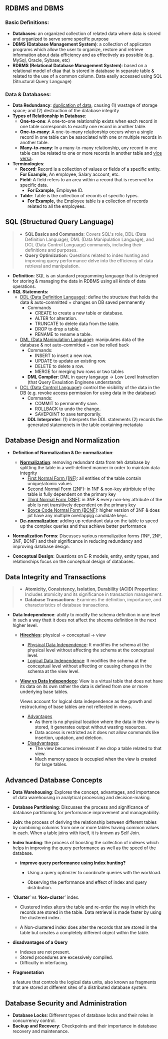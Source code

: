 ## RDBMS and DBMS

### Basic Definitions:
  - **Databases**: an organized collection of related data where data is stored and organized to serve some specific purpose
  - **DBMS (Database Management System)**: a collection of applicaton programs which allow the user to organize, restore and retrieve information about data efficiency and as effectively as possible (e.g. MySql, Oracle, Sybase, etc)
  - **RDBMS (Relational Database Management System)**: based on a relational model of dtaa that is stored in database in separate table & related to the use of a common column. Data easily accessed using SQL (Structural Query Language)
### Data & Databases:
  - **Data Redundancy**: <u>duplication of data</u>, causing (1) wastage of storage space; and (2) destruction of the database integrity
  - **Types of Relationship in Database**:
    - **One-to-one**: A one-to-one relationship exists when each record in one table corresponds to exactly one record in another table.
    - **One-to-many**: A one-to-many relationship occurs when a single record in one table can be associated with one or multiple records in another table.
    - **Many-to-many**: In a many-to-many relationship, any record in one table can be related to one or more records in another table and <u>vice versa</u>.
- **Terminologies**:
  - **Record**: Record is a collection of values or fields of a specific entity. **For Example,** An employee, Salary account, etc.
  - **Field**: A field refers to an area within a record that is reserved for specific data. 
    - **For Example,** Employee ID.
  - **Table**: Table is the collection of records of specific types. 
    - **For Example,** the Employee table is a collection of records related to all the employees.



## SQL (Structured Query Language)

> - **SQL Basics and Commands**: Covers SQL's role, DDL (Data Definition Language), DML (Data Manipulation Language), and DCL (Data Control Language) commands, including their definitions and purposes.
> - **Query Optimization**: Questions related to index hunting and improving query performance delve into the efficiency of data retrieval and manipulation.

- **Definition**: SQL is an standard programming language that is designed for storing & managing the data in RDBMS using all kinds of data operations. 
- **SQL Statements:**
  - <u>DDL (Data Definition Language)</u>: define the structure that holds the data & auto-committed + changes on DB saved permanently
    - Commands
      - CREATE to create a new table or database.
      - ALTER for alteration.
      - TRUNCATE to delete data from the table.
      - DROP to drop a table.
      - RENAME to rename a table.
  - <u>DML (Data Manipulation Language)</u>: manipulates data of the database & not auto-committed + can be rolled back
    - Commands: 
      - INSERT to insert a new row.
      - UPDATE to update an existing row.
      - DELETE to delete a row.
      - MERGE for merging two rows or two tables
    - **DML Compiler**: DML in query langauge -> Low Level Instruction (that Query Evaulation Enginene understands
  - <u>DCL (Data Control Language)</u>: control the visibility of the data in the DB (e.g. revoke access permission for using data in the database)
    - Commands:
      - COMMIT to permanently save.
      - ROLLBACK to undo the change.
      - SAVEPOINT to save temporarily.
    - **DDL Interpreter**: (1) interprets the DDL statements (2) records the generated statemenets in the table containing metadata

## Database Design and Normalization

- **Definition of Normalization & De-normalization**:
  - **<u>Normalization</u>**: removing redundant data from teh database by splitting the table in a well-defined manner in order to maintain data integrity
    - <u>First Normal Form (1NF)</u>: all entities of the table contain unique/atomic values
    - <u>Second Normal Form (2NF)</u>: in 1NF & non-key attrtbiute of the table is fully dependent on the primary key
    - <u>Third Normal Form (3NF)</u>: in 3NF & every non-key attribute of the able is not transitively dependent on the primary key 
    - <u>Boyce Code Normal Form (BCNF)</u>: higher version of 3NF & does jot have any multiple overlappijg candidate keys. 
  - **<u>De-normalization</u>**: adding up redundant data on the table to speed up the complex queries and thus achieve better performance

- **Normalization Forms**: Discusses various normalization forms (1NF, 2NF, 3NF, BCNF) and their significance in reducing redundancy and improving database design.
- **Conceptual Design**: Questions on E-R models, entity, entity types, and relationships focus on the conceptual design of databases.

## Data Integrity and Transactions

> - **Atomicity, Consistency, Isolation, Durability (ACID) Properties**: Includes atomicity and its significance in transaction management.
> - **Database Transactions**: Examines the definition, importance, and characteristics of database transactions.

- **Data Independence**: ability to modify the schema definition in one level in such a way thatt it does not affect the shcema definition in the next higher level. 

  - <u>**Hirechies**</u>: physical -> conceptual -> view

    - <u>Physical Data Independence</u>: It modifies the schema at the physical level without affecting the schema at the conceptual level.
    - <u>Logical Data Independence</u>: It modifies the schema at the conceptual level without affecting or causing changes in the schema at the view level.

  - **<u>View vs Data Independece</u>**: View is a virtual table that does not have its data on its own rather the data is defined from one or more underlying base tables.

    Views account for logical data independence as the growth and restructuring of base tables are not reflected in views.

    - <u>Advantages</u>
      - As there is no physical location where the data in the view is stored, it generates output without wasting resources.
      - Data access is restricted as it does not allow commands like insertion, updation, and deletion.
    - <u>Disadvantages</u>:
      - The view becomes irrelevant if we drop a table related to that view.
      - Much memory space is occupied when the view is created for large tables.

## Advanced Database Concepts

- **Data Warehousing**: Explores the concept, advantages, and importance of data warehousing in analytical processing and decision-making.

- **Database Partitioning**: Discusses the process and significance of database partitioning for performance improvement and manageability.

- **Join**: the process of deriving the relationship between different tables by combining columns from one or more tables having common values in each. When a table joins with itself, it is known as Self Join.

- **Index hunting**: the process of boosting the collection of indexes which helps in improving the query performance as well as the speed of the database.

  - **improve query performance using Index hunting?**

    - Using a query optimizer to coordinate queries with the workload.

    - Observing the performance and effect of index and query distribution.

- ‘**Cluster**’ vs ‘**Non-cluste**r’ index.

  - Clustered index alters the table and re-order the way in which the records are stored in the table. Data retrieval is made faster by using the clustered index.

  - A Non-clustered index does alter the records that are stored in the table but creates a completely different object within the table.

- **disadvantages of a Query**

  - Indexes are not present.
  - Stored procedures are excessively compiled.
  - Difficulty in interfacing.

- **Fragmentation**

  a feature that controls the logical data units, also known as fragments that are stored at different sites of a distributed database system.

## Database Security and Administration

- **Database Locks**: Different types of database locks and their roles in concurrency control.
- **Backup and Recovery**: Checkpoints and their importance in database recovery and maintenance.

